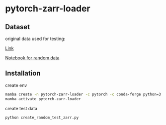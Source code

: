 # pytorch-zarr-loader

## Dataset

original data used for testing:

[Link](https://imagesc.zulipchat.com/user_uploads/16804/85qPFC9O85gLhNmF5KLdqtUx/bsd_val.zarr.zip)

[Notebook for random data](create_random_test_zarr.ipynb)

## Installation

create env
```bash
mamba create -n pytorch-zarr-loader -c pytorch -c conda-forge python=3.11 ome-zarr pytorch cpuonly notebook napari
mamba activate pytorch-zarr-loader
```

create test data 
```bash
python create_random_test_zarr.py
```

